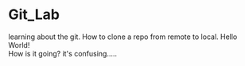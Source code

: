 # Git_Lab
learning about the git. How to clone a repo from remote to local.
Hello World!
<br>
How is it going?
it's confusing.....
